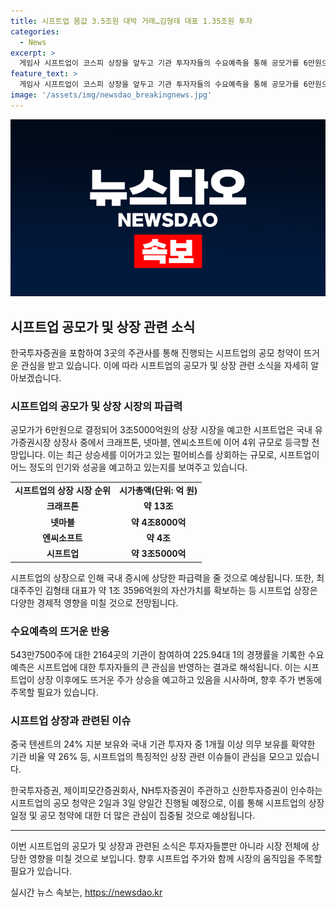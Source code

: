 ```yaml
---
title: 시프트업 몸값 3.5조원 대박 거래…김형태 대표 1.35조원 투자
categories:
  - News
excerpt: >
  게임사 시프트업이 코스피 상장을 앞두고 기관 투자자들의 수요예측을 통해 공모가를 6만원으로 결정했다. 이로써 상장 시 자본금은 3조5000억원으로 예상되며, 2266만주 보유한 최대주주 김형태 대표는 1조 3596억원의 보유액을 기록할 전망이다. 시프트업은 2일과 3일에 청약을 받고, 상장은 이달 중으로 예정돼 있으며, 청약은 한국투자증권, NH투자증권, 신한투자증권을 통해 진행된다.
feature_text: >
  게임사 시프트업이 코스피 상장을 앞두고 기관 투자자들의 수요예측을 통해 공모가를 6만원으로 결정했다. 이로써 상장 시 자본금은 3조5000억원으로 예상되며, 2266만주 보유한 최대주주 김형태 대표는 1조 3596억원의 보유액을 기록할 전망이다. 시프트업은 2일과 3일에 청약을 받고, 상장은 이달 중으로 예정돼 있으며, 청약은 한국투자증권, NH투자증권, 신한투자증권을 통해 진행된다.
image: '/assets/img/newsdao_breakingnews.jpg'
---
```


<p><img src="/assets/img/newsdao_breakingnews.jpg" alt="flaretime 속보" /></p>

<h2 data-ke-size="size26">시프트업 공모가 및 상장 관련 소식</h2>

<p data-ke-size="size16">한국투자증권을 포함하여 3곳의 주관사를 통해 진행되는 시프트업의 공모 청약이 뜨거운 관심을 받고 있습니다. 이에 따라 시프트업의 공모가 및 상장 관련 소식을 자세히 알아보겠습니다.</p>

<h3>시프트업의 공모가 및 상장 시장의 파급력</h3>

<p data-ke-size="size16">공모가가 6만원으로 결정되어 3조5000억원의 상장 시장을 예고한 시프트업은 국내 유가증권시장 상장사 중에서 크래프톤, 넷마블, 엔씨소프트에 이어 4위 규모로 등극할 전망입니다. 이는 최근 상승세를 이어가고 있는 펄어비스를 상회하는 규모로, 시프트업이 어느 정도의 인기와 성공을 예고하고 있는지를 보여주고 있습니다.</p>

<table>
    <tr>
        <td style="text-align: center; height: 17px;"><b>시프트업의 상장 시장 순위</b></td>
        <td style="text-align: center; height: 17px;"><b>시가총액(단위: 억 원)</b></td>
    </tr>
    <tr>
        <td style="text-align: center; height: 17px;"><b>크래프톤</b></td>
        <td style="text-align: center; height: 17px;"><b>약 13조</b></td>
    </tr>
    <tr>
        <td style="text-align: center; height: 17px;"><b>넷마블</b></td>
        <td style="text-align: center; height: 17px;"><b>약 4조8000억</b></td>
    </tr>
    <tr>
        <td style="text-align: center; height: 17px;"><b>엔씨소프트</b></td>
        <td style="text-align: center; height: 17px;"><b>약 4조</b></td>
    </tr>
    <tr>
        <td style="text-align: center; height: 17px;"><b>시프트업</b></td>
        <td style="text-align: center; height: 17px;"><b>약 3조5000억</b></td>
    </tr>
</table>

<p data-ke-size="size16">시프트업의 상장으로 인해 국내 증시에 상당한 파급력을 줄 것으로 예상됩니다. 또한, 최대주주인 김형태 대표가 약 1조 3596억원의 자산가치를 확보하는 등 시프트업 상장은 다양한 경제적 영향을 미칠 것으로 전망됩니다.</p>

<h3>수요예측의 뜨거운 반응</h3>

<p data-ke-size="size16">543만7500주에 대한 2164곳의 기관이 참여하여 225.94대 1의 경쟁률을 기록한 수요예측은 시프트업에 대한 투자자들의 큰 관심을 반영하는 결과로 해석됩니다. 이는 시프트업이 상장 이후에도 뜨거운 주가 상승을 예고하고 있음을 시사하며, 향후 주가 변동에 주목할 필요가 있습니다.</p>

<h3>시프트업 상장과 관련된 이슈</h3>

<p data-ke-size="size16">중국 텐센트의 24% 지분 보유와 국내 기관 투자자 중 1개월 이상 의무 보유를 확약한 기관 비율 약 26% 등, 시프트업의 특징적인 상장 관련 이슈들이 관심을 모으고 있습니다.</p>

<p data-ke-size="size16">한국투자증권, 제이피모간증권회사, NH투자증권이 주관하고 신한투자증권이 인수하는 시프트업의 공모 청약은 2일과 3일 양일간 진행될 예정으로, 이를 통해 시프트업의 상장 일정 및 공모 청약에 대한 더 많은 관심이 집중될 것으로 예상됩니다.</p>

<hr>

<p>이번 시프트업의 공모가 및 상장과 관련된 소식은 투자자들뿐만 아니라 시장 전체에 상당한 영향을 미칠 것으로 보입니다. 향후 시프트업 주가와 함께 시장의 움직임을 주목할 필요가 있습니다.</p>
실시간 뉴스 속보는, <a href="https://newsdao.kr" rel="dofollow">https://newsdao.kr</a>


